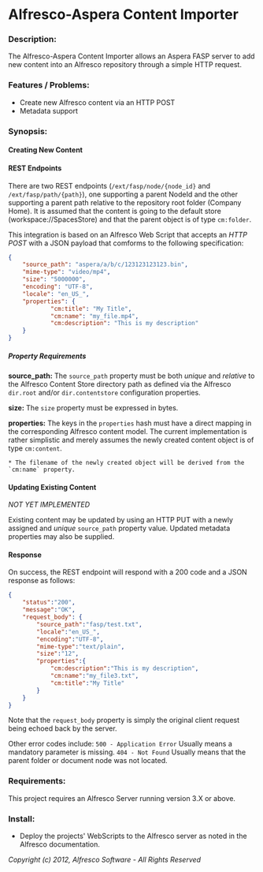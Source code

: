 # Alfresco-Aspera Content Importer

### Description:

The Alfresco-Aspera Content Importer allows an Aspera FASP server to add new content into an Alfresco repository through a simple HTTP request.

### Features / Problems:

  * Create new Alfresco content via an HTTP POST
  * Metadata support

### Synopsis:

#### Creating New Content

#### REST Endpoints
There are two REST endpoints (`/ext/fasp/node/{node_id}` and `/ext/fasp/path/{path}`), one supporting a parent NodeId and the other supporting a parent path relative to the repository root folder (Company Home). It is assumed that the content is going to the default store (workspace://SpacesStore) and that the parent object is of type `cm:folder`.

This integration is based on an Alfresco Web Script that accepts an *HTTP POST* with a JSON payload that comforms to the following specification:

```json
{
	"source_path": "aspera/a/b/c/123123123123.bin",
	"mime-type": "video/mp4",
	"size": "5000000",
	"encoding": "UTF-8",
	"locale": "en_US_",
	"properties": {
			"cm:title": "My Title",
			"cm:name": "my_file.mp4",
			"cm:description": "This is my description"
	}
}
```

##### Property Requirements

**source_path:** The `source_path` property must be both *unique* and *relative* to the Alfresco Content Store directory path as defined via the Alfresco `dir.root` and/or `dir.contentstore` configuration properties.

**size:** The `size` property must be expressed in bytes.

**properties:** The keys in the `properties` hash must have a direct mapping in the corresponding Alfresco content model. The current implementation is rather simplistic and merely assumes the newly created content object is of type `cm:content`.

	* The filename of the newly created object will be derived from the `cm:name` property.

#### Updating Existing Content
*NOT YET IMPLEMENTED*

Existing content may be updated by using an HTTP PUT with a newly assigned and *unique* `source_path` property value. Updated metadata properties may also be supplied.

#### Response
On success, the REST endpoint will respond with a 200 code and a JSON response as follows:

```json
{
	"status":"200",
	"message":"OK",
	"request_body": {
		"source_path":"fasp/test.txt",
		"locale":"en_US_",
		"encoding":"UTF-8",
		"mime-type":"text/plain",
		"size":"12",
		"properties":{
			"cm:description":"This is my description",
			"cm:name":"my_file3.txt",
			"cm:title":"My Title"
		}
	}
}
```

Note that the `request_body` property is simply the original client request being echoed back by the server.

Other error codes include:
`500 - Application Error` Usually means a mandatory parameter is missing.
`404 - Not Found` Usually means that the parent folder or document node was not located.

### Requirements:
This project requires an Alfresco Server running version 3.X or above.

### Install:

  * Deploy the projects' WebScripts to the Alfresco server as noted in the Alfresco documentation.

*Copyright (c) 2012, Alfresco Software - All Rights Reserved*